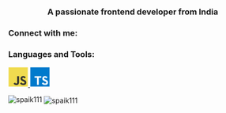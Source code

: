 <h3 align="center">A passionate frontend developer from India</h3>

<h3 align="left">Connect with me:</h3>
<p align="left">
</p>

<h3 align="left">Languages and Tools:</h3>
<p align="left"> <a href="https://developer.mozilla.org/en-US/docs/Web/JavaScript" target="_blank" rel="noreferrer"> <img src="https://raw.githubusercontent.com/devicons/devicon/master/icons/javascript/javascript-original.svg" alt="javascript" width="40" height="40"/> </a> <a href="https://www.typescriptlang.org/" target="_blank" rel="noreferrer"> <img src="https://raw.githubusercontent.com/devicons/devicon/master/icons/typescript/typescript-original.svg" alt="typescript" width="40" height="40"/> </a> </p>

<p><img align="left" src="https://read-me-zeta-six.vercel.app/api/top-langs?username=spaik111&show_icons=true&locale=en&layout=compact" alt="spaik111" /></p>

<p>&nbsp;<img align="center" src="https://github-readme-stats.vercel.app/api?username=spaik111&show_icons=true&locale=en" alt="spaik111" /></p>
